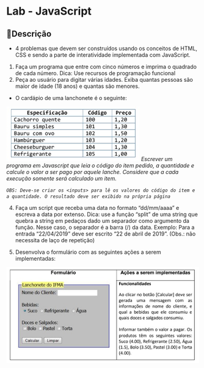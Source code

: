 # Lab - JavaScript

## 📜Descrição
- 4 problemas que devem ser construídos usando os conceitos de
HTML, CSS e sendo a parte de interatividade implementada com JavaScript.

1. Faça um programa que entre com cinco números e imprima o quadrado de
cada número.
Dica: Use recursos de programação funcional
2. Peça ao usuário para digitar várias idades. Exiba quantas pessoas são
maior de idade (18 anos) e quantas são menores.

- O cardápio de uma lanchonete é o seguinte:
<img src="readme-tabela.jpg">
<i>
    Escrever um programa em Javascript que leia o código do item pedido, a quantidade e calcule
    o valor a ser pago por aquele lanche. Considere que a cada execução somente será calculado
    um item.

    OBS: Deve-se criar os <inputs> para lê os valores do código do item e a quantidade. O resultado deve ser exibido na própria página
</i>

4. Faça um script que receba uma data no formato “dd/mm/aaaa” e escreva a
data por extenso. Dica: use a função “split” de uma string que quebra a string
em pedaços dado um separador como argumento da função. Nesse caso, o
separador é a barra (/) da data. Exemplo: Para a entrada “22/04/2019” deve ser
escrito “22 de abril de 2019”. (Obs.: não necessita de laço de repetição)

5. Desenvolva o formulário com as seguintes ações a serem implementadas:
<img src="readme-formulario.jpg">
